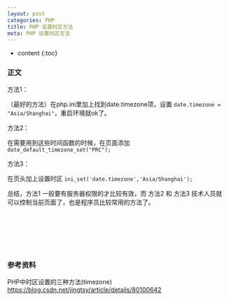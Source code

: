 ```yaml
---
layout: post
categories: PHP
title: PHP 设置时区方法
meta: PHP 设置时区方法
---
```

* content
{:toc}

### 正文



方法1：

（最好的方法）在php.ini里加上找到date.timezone项，设置 `date.timezone = "Asia/Shanghai"`，重启环境就ok了。

方法2：

在需要用到这些时间函数的时候，在页面添加 `date_default_timezone_set("PRC");`

方法3：

在页头加上设置时区 `ini_set('date.timezone','Asia/Shanghai');`

总结，方法1 一般要有服务器权限的才比较有效，而 方法2 和 方法3 技术人员就可以控制当前页面了，也是程序员比较常用的方法了。



<br/><br/><br/><br/><br/>
### 参考资料

PHP中时区设置的三种方法(timezone) <https://blog.csdn.net/jingtsy/article/details/80100642>




